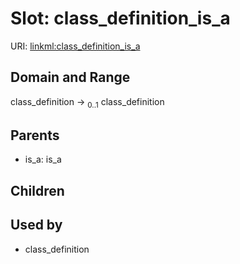 
# Slot: class_definition_is_a




URI: [linkml:class_definition_is_a](https://w3id.org/linkml/class_definition_is_a)


## Domain and Range

class_definition &#8594;  <sub>0..1</sub> class_definition

## Parents

 *  is_a: is_a

## Children


## Used by

 * class_definition
